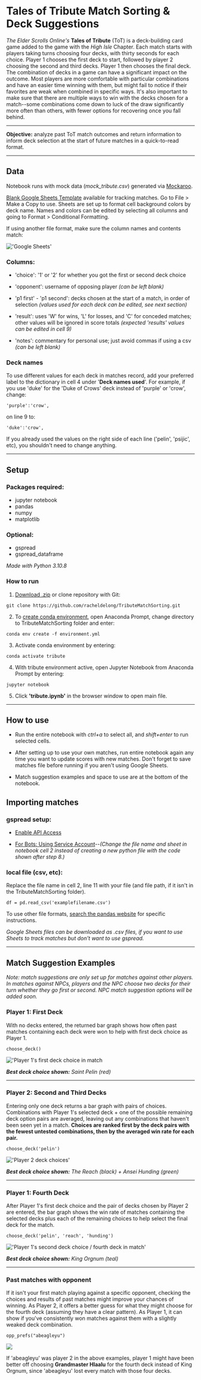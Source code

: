 # Tales of Tribute Match Sorting & Deck Suggestions

*The Elder Scrolls Online's* __Tales of Tribute__ (ToT) is a deck-building card game added to the game with the *High Isle* Chapter. Each match starts with players taking turns choosing four decks, with thirty seconds for each choice. Player 1 chooses the first deck to start, followed by player 2 choosing the second and third decks. Player 1 then chooses the final deck. The combination of decks in a game can have a significant impact on the outcome. Most players are more comfortable with particular combinations and have an easier time winning with them, but might fail to notice if their favorites are weak when combined in specific ways. It's also important to make sure that there are multiple ways to win with the decks chosen for a match--some combinations come down to luck of the draw significantly more often than others, with fewer options for recovering once you fall behind.

---

__Objective:__ analyze past ToT match outcomes and return information to inform deck selection at the start of future matches in a quick-to-read format.

---

## __Data__

Notebook runs with mock data (*mock_tribute.csv*) generated via [Mockaroo](https://mockaroo.com/).

[Blank Google Sheets Template](https://docs.google.com/spreadsheets/d/1YQ2j1tEnVOCa40rRS8KYiVN84ltjJW523-lenTeBh_M/edit?usp=sharing) available for tracking matches. Go to File > Make a Copy to use. Sheets are set up to format cell background colors by deck name. Names and colors can be edited by selecting all columns and going to Format > Conditional Formatting.

If using another file format, make sure the column names and contents match:

!['Google Sheets'](images\columns.PNG)

### __Columns:__

- 'choice': '1' or '2' for whether you got the first or second deck choice

- 'opponent': username of opposing player *(can be left blank)*

- 'p1 first' - 'p1 second': decks chosen at the start of a match, in order of selection *(values used for each deck can be edited, see next section)*

- 'result': uses 'W' for wins, 'L' for losses, and 'C' for conceded matches; other values will be ignored in score totals *(expected 'results' values can be edited in cell 9)*

- 'notes': commentary for personal use; just avoid commas if using a csv *(can be left blank)*

### __Deck names__

To use different values for each deck in matches record, add your preferred label to the dictionary in cell 4 under '__Deck names used__'. For example, if you use 'duke' for the 'Duke of Crows' deck instead of 'purple' or 'crow', change:
```
'purple':'crow',
```
on line 9 to:

```
'duke':'crow',
```

If you already used the values on the right side of each line ('pelin', 'psijic', etc), you shouldn't need to change anything.

---

## __Setup__

### __Packages required__:

- jupyter notebook
- pandas
- numpy
- matplotlib

### __Optional__:
- gspread
- gspread_dataframe

*Made with Python 3.10.8*

### __How to run__

1. [Download .zip](https://github.com/racheldelong/TributeMatchSorting/archive/refs/heads/main.zip) or clone repository with Git:

```
git clone https://github.com/racheldelong/TributeMatchSorting.git
```



2. To [create conda environment](https://conda.io/projects/conda/en/latest/user-guide/tasks/manage-environments.html#creating-an-environment-from-an-environment-yml-file), open Anaconda Prompt, change directory to TributeMatchSorting folder and enter:

```
conda env create -f environment.yml
```

3. Activate conda environment by entering:

```
conda activate tribute
```

4. With tribute environment active, open Jupyter Notebook from Anaconda Prompt by entering:

```
jupyter notebook
```

5. Click __'tribute.ipynb'__ in the browser window to open main file.

---

## __How to use__

- Run the entire notebook with *ctrl+a* to select all, and *shift+enter* to run selected cells. 

- After setting up to use your own matches, run entire notebook again any time you want to update scores with new matches. Don't forget to save matches file before running if you aren't using Google Sheets.

- Match suggestion examples and space to use are at the bottom of the notebook.

## __Importing matches__

### __gspread setup:__

- [Enable API Access](https://docs.gspread.org/en/v5.7.0/oauth2.html#oauth-client-id)

- [For Bots: Using Service Account](https://docs.gspread.org/en/v5.7.0/oauth2.html#for-bots-using-service-account)--*(Change the file name and sheet in notebook cell 2 instead of creating a new python file with the code shown after step 8.)*

### __local file (csv, etc):__

 Replace the file name in cell 2, line 11 with your file (and file path, if it isn't in the TributeMatchSorting folder).

```
df = pd.read_csv('examplefilename.csv')
```

 To use other file formats, [search the pandas website](https://pandas.pydata.org/docs/search.html) for specific instructions.

 *Google Sheets files can be downloaded as .csv files, if you want to use Sheets to track matches but don't want to use gspread.*

---

## __Match Suggestion Examples__

*Note: match suggestions are only set up for matches against other players. In matches against NPCs, players and the NPC choose two decks for their turn whether they go first or second. NPC match suggestion options will be added soon.*

### __Player 1: First Deck__

With no decks entered, the returned bar graph shows how often past matches containing each deck were won to help with first deck choice as Player 1.

```
choose_deck()
```

!['Player 1's first deck choice in match](images/p1_first.png)

*__Best deck choice shown:__ Saint Pelin (red)*

---

### __Player 2: Second and Third Decks__

Entering only one deck returns a bar graph with pairs of choices. Combinations with Player 1's selected deck + one of the possible remaining deck option pairs are averaged, leaving out any combinations that haven't been seen yet in a match. __Choices are ranked first by the deck pairs with the fewest untested combinations, then by the averaged win rate for each pair.__

```
choose_deck('pelin')
```

!['Player 2 deck choices'](images/p2.png)

*__Best deck choice shown:__ The Reach (black) + Ansei Hunding (green)*

---

### __Player 1: Fourth Deck__

After Player 1's first deck choice and the pair of decks chosen by Player 2 are entered, the bar graph shows the win rate of matches containing the selected decks plus each of the remaining choices to help select the final deck for the match.

```
choose_deck('pelin', 'reach', 'hunding')
```

!['Player 1's second deck choice / fourth deck in match'](images/p1_fourth.png)

*__Best deck choice shown:__ King Orgnum (teal)*

---

### __Past matches with opponent__

If it isn't your first match playing against a specific opponent, checking the choices and results of past matches might improve your chances of winning. As Player 2, it offers a better guess for what they might choose for the fourth deck (assuming they have a clear pattern). As Player 1, it can show if you've consistently won matches against them with a slightly weaked deck combination.

```
opp_prefs("abeagleyu")
```

![](images/opp.PNG)

If 'abeagleyu' was player 2 in the above examples, player 1 might have been better off choosing __Grandmaster Hlaalu__ for the fourth deck instead of King Orgnum, since 'abeagleyu' lost every match with those four decks.
